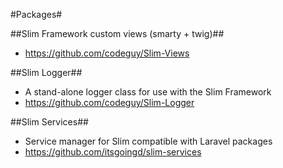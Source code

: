 #Packages#

##Slim Framework custom views (smarty + twig)##
- https://github.com/codeguy/Slim-Views

##Slim Logger##
- A stand-alone logger class for use with the Slim Framework
- https://github.com/codeguy/Slim-Logger

##Slim Services##
- Service manager for Slim compatible with Laravel packages
- https://github.com/itsgoingd/slim-services
